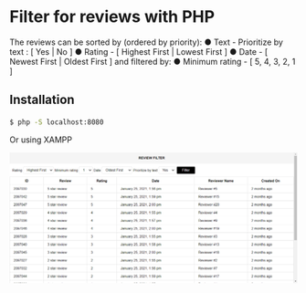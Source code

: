 # Filter for reviews with PHP

The reviews can be sorted by (ordered by priority):
● Text - Prioritize by text : [ Yes | No ]
● Rating - [ Highest First | Lowest First ]
● Date - [ Newest First | Oldest First ]
and filtered by:
● Minimum rating - [ 5, 4, 3, 2, 1 ]

## Installation

```bash
$ php -S localhost:8080
```
Or using XAMPP

![alt text](https://github.com/ivanajakimova/reviews-filter/blob/main/reviewsfilter.png?raw=true)
